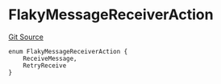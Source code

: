 # FlakyMessageReceiverAction
[Git Source](https://github.com/ava-labs/teleporter/blob/dde09fbf56cc395da6bfd76c7f894a3cf5b2cd9e/src/Teleporter/tests/RetryMessageExecutionTests.t.sol)


```solidity
enum FlakyMessageReceiverAction {
    ReceiveMessage,
    RetryReceive
}
```


